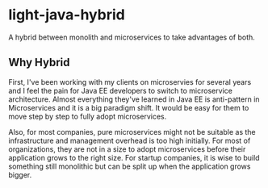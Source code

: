 # light-java-hybrid

A hybrid between monolith and microservices to take advantages of both.

## Why Hybrid

First, I've been working with my clients on microservies for several years and 
I feel the pain for Java EE developers to switch to microservice architecture. 
Almost everything they've learned in Java EE is anti-pattern in Microservices
and it is a big paradigm shift. It would be easy for them to move step by step
to fully adopt microservices.


Also, for most companies, pure microservices might not be suitable as the
infrastructure and management overhead is too high initially. For most of
organizations, they are not in a size to adopt microservices before their
application grows to the right size. For startup companies, it is wise to
build something still monolithic but can be split up when the application
grows bigger. 


 

